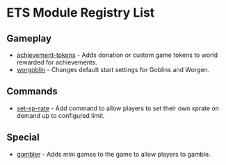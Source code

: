# ETS Module Registry List

## Gameplay
- [achievement-tokens](gameplay/achievement-tokens/index.md) - Adds donation or custom game tokens to world rewarded for achievements. 
- [worgoblin](gameplay/worgoblin/index.md) - Changes default start settings for Goblins and Worgen. 

## Commands
- [set-xp-rate](commands/set-xp-rate/index.md) - Add command to allow players to set their own xprate on demand up to configured limit. 

## Special
- [gambler](special/gambler/index.md) - Adds mini games to the game to allow players to gamble. 

